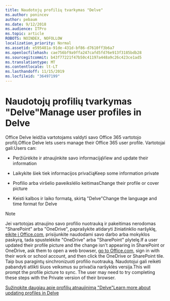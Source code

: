 ```yaml
---
title: Naudotojų profilių tvarkymas "Delve"
ms.author: ponincev
author: pebaum
ms.date: 9/12/2018
ms.audience: ITPro
ms.topic: article
ROBOTS: NOINDEX, NOFOLLOW
localization_priority: Normal
ms.assetid: e595481a-91de-431d-bf86-d7610ff3b6a7
ms.openlocfilehash: cae756bf9a9ffa247cafd5fd76e913f3185bdb28
ms.sourcegitcommit: b43f77221f47b50c41197a448a9c26c423ce1ad5
ms.translationtype: MT
ms.contentlocale: lt-LT
ms.lasthandoff: 11/15/2019
ms.locfileid: "36497199"
---
```

# <a name="manage-user-profiles-in-delve"></a><span data-ttu-id="48df7-102">Naudotojų profilių tvarkymas "Delve"</span><span class="sxs-lookup"><span data-stu-id="48df7-102">Manage user profiles in Delve</span></span>

<span data-ttu-id="48df7-103">Office Delve leidžia vartotojams valdyti savo Office 365 vartotojo profilį.</span><span class="sxs-lookup"><span data-stu-id="48df7-103">Office Delve lets users manage their Office 365 user profile.</span></span> <span data-ttu-id="48df7-104">Vartotojai gali:</span><span class="sxs-lookup"><span data-stu-id="48df7-104">Users can:</span></span>
  
- <span data-ttu-id="48df7-105">Peržiūrėkite ir atnaujinkite savo informaciją</span><span class="sxs-lookup"><span data-stu-id="48df7-105">View and update their information</span></span>
    
- <span data-ttu-id="48df7-106">Laikykite šiek tiek informacijos privačią</span><span class="sxs-lookup"><span data-stu-id="48df7-106">Keep some information private</span></span>
    
- <span data-ttu-id="48df7-107">Profilio arba viršelio paveikslėlio keitimas</span><span class="sxs-lookup"><span data-stu-id="48df7-107">Change their profile or cover picture</span></span>
    
- <span data-ttu-id="48df7-108">Keisti kalbos ir laiko formatą, skirtą "Delve"</span><span class="sxs-lookup"><span data-stu-id="48df7-108">Change the language and time format for Delve</span></span>
    
> [!NOTE]
> <span data-ttu-id="48df7-109">Jei vartotojas atnaujino savo profilio nuotrauką ir pakeitimas nerodomas "SharePoint" arba "OneDrive", paprašykite atidaryti žiniatinklio naršyklę, [eikite į Office.com](https://www.office.com), prisijunkite naudodami savo darbo arba mokyklos paskyrą, tada spustelėkite "OneDrive" arba "SharePoint" plytelę.</span><span class="sxs-lookup"><span data-stu-id="48df7-109">If a user updated their profile picture and the change isn't appearing in SharePoint or OneDrive, ask them to open a web browser, [go to Office.com](https://www.office.com), sign in with their work or school account, and then click the OneDrive or SharePoint tile.</span></span> <span data-ttu-id="48df7-110">Taip bus paragintų sinchronizuoti profilio nuotrauką. Naudotojui gali reikėti pabandyti atlikti šiuos veiksmus su privačia naršyklės versija.</span><span class="sxs-lookup"><span data-stu-id="48df7-110">This will prompt the profile picture to sync. The user may need to try completing these steps with the Private version of their browser.</span></span> 
  
[<span data-ttu-id="48df7-111">Sužinokite daugiau apie profilių atnaujinimą "Delve"</span><span class="sxs-lookup"><span data-stu-id="48df7-111">Learn more about updating profiles in Delve</span></span>](https://go.microsoft.com/fwlink/?linkid=735070)
  

